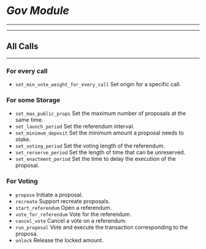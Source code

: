 # ***Gov Module***
***

***
## All Calls
***
### For every call
* `set_min_vote_weight_for_every_call` Set origin for a specific call.
### For some Storage
* `set_max_public_props` Set the maximum number of proposals at the same time.
* `set_launch_period` Set the referendum interval.
* `set_minimum_deposit` Set the minimum amount a proposal needs to stake.
* `set_voting_period` Set the voting length of the referendum.
* `set_rerserve_period` Set the length of time that can be unreserved.
* `set_enactment_period` Set the time to delay the execution of the proposal.

### For Voting
* `propose` Initiate a proposal.
* `recreate` Support recreate proposals.
* `start_referendum` Open a referendum.
* `vote_for_referendum` Vote for the referendum.
* `cancel_vote` Cancel a vote on a referendum.
* `run_proposal` Vote and execute the transaction corresponding to the proposa.
* `unlock` Release the locked amount.
